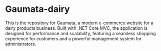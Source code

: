 # Gaumata-dairy
This is the repository for Gaumata, a modern e-commerce website for a dairy products business. Built with .NET Core MVC, the application is designed for performance and scalability, featuring a seamless shopping experience for customers and a powerful management system for administrators.
